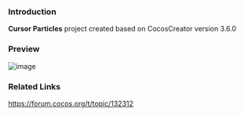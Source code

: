 ### Introduction
**Cursor Particles** project created based on CocosCreator version 3.6.0

### Preview
![image](../../../gif/202206/2022062101.gif)

### Related Links
https://forum.cocos.org/t/topic/132312